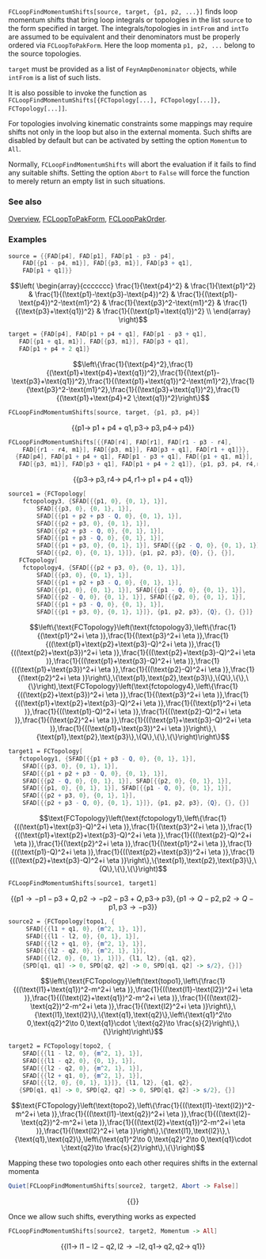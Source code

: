 `FCLoopFindMomentumShifts[source, target, {p1, p2, ...}]` finds loop momentum shifts that bring loop integrals or topologies in the list `source` to the form specified in target. The integrals/topologies in `intFrom` and `intTo` are assumed to be equivalent and their denominators must be properly ordered via `FCLoopToPakForm`. Here the loop momenta `p1, p2, ...` belong to the source topologies.

`target` must be provided as a list of `FeynAmpDenominator` objects, while `intFrom` is a list of such lists.

It is also possible to invoke the function as `FCLoopFindMomentumShifts[{FCTopology[...], FCTopology[...]}, FCTopology[...]]`.

For topologies involving kinematic constraints some mappings may require shifts not only in the loop but also in the external
momenta. Such shifts are disabled by default but can be activated by setting the option `Momentum` to `All`.

Normally, `FCLoopFindMomentumShifts` will abort the evaluation if it fails to find any suitable shifts. Setting the option
`Abort` to `False` will force the function to merely return an empty list in such situations.

### See also

[Overview](Extra/FeynCalc.md), [FCLoopToPakForm](FCLoopToPakForm.md), [FCLoopPakOrder](FCLoopPakOrder.md).

### Examples

```mathematica
source = {{FAD[p4], FAD[p1], FAD[p1 - p3 - p4], 
    FAD[{p1 - p4, m1}], FAD[{p3, m1}], FAD[p3 + q1], 
    FAD[p1 + q1]}}
```

$$\left(
\begin{array}{ccccccc}
 \frac{1}{\text{p4}^2} & \frac{1}{\text{p1}^2} & \frac{1}{(\text{p1}-\text{p3}-\text{p4})^2} & \frac{1}{(\text{p1}-\text{p4})^2-\text{m1}^2} & \frac{1}{\text{p3}^2-\text{m1}^2} & \frac{1}{(\text{p3}+\text{q1})^2} & \frac{1}{(\text{p1}+\text{q1})^2} \\
\end{array}
\right)$$

```mathematica
target = {FAD[p4], FAD[p1 + p4 + q1], FAD[p1 - p3 + q1], 
   FAD[{p1 + q1, m1}], FAD[{p3, m1}], FAD[p3 + q1], 
   FAD[p1 + p4 + 2 q1]}
```

$$\left\{\frac{1}{\text{p4}^2},\frac{1}{(\text{p1}+\text{p4}+\text{q1})^2},\frac{1}{(\text{p1}-\text{p3}+\text{q1})^2},\frac{1}{(\text{p1}+\text{q1})^2-\text{m1}^2},\frac{1}{\text{p3}^2-\text{m1}^2},\frac{1}{(\text{p3}+\text{q1})^2},\frac{1}{(\text{p1}+\text{p4}+2 \;\text{q1})^2}\right\}$$

```mathematica
FCLoopFindMomentumShifts[source, target, {p1, p3, p4}]
```

$$\{\{\text{p1}\to \;\text{p1}+\text{p4}+\text{q1},\text{p3}\to \;\text{p3},\text{p4}\to \;\text{p4}\}\}$$

```mathematica
FCLoopFindMomentumShifts[{{FAD[r4], FAD[r1], FAD[r1 - p3 - r4], 
    FAD[{r1 - r4, m1}], FAD[{p3, m1}], FAD[p3 + q1], FAD[r1 + q1]}}, 
  {FAD[p4], FAD[p1 + p4 + q1], FAD[p1 - p3 + q1], FAD[{p1 + q1, m1}], 
   FAD[{p3, m1}], FAD[p3 + q1], FAD[p1 + p4 + 2 q1]}, {p1, p3, p4, r4,r1}]
```

$$\{\{\text{p3}\to \;\text{p3},\text{r4}\to \;\text{p4},\text{r1}\to \;\text{p1}+\text{p4}+\text{q1}\}\}$$

```mathematica
source1 = {FCTopology[
    fctopology3, {SFAD[{{p1, 0}, {0, 1}, 1}], 
    	SFAD[{{p3, 0}, {0, 1}, 1}], 
    	SFAD[{{p1 + p2 + p3 - Q, 0}, {0, 1}, 1}], 
    	SFAD[{{p2 + p3, 0}, {0, 1}, 1}], 
    	SFAD[{{p2 + p3 - Q, 0}, {0, 1}, 1}], 
    	SFAD[{{p1 + p3 - Q, 0}, {0, 1}, 1}], 
    	SFAD[{{p1 + p3, 0}, {0, 1}, 1}], SFAD[{{p2 - Q, 0}, {0, 1}, 1}], 
    	SFAD[{{p2, 0}, {0, 1}, 1}]}, {p1, p2, p3}, {Q}, {}, {}], 
   FCTopology[
    fctopology4, {SFAD[{{p2 + p3, 0}, {0, 1}, 1}], 
    	SFAD[{{p3, 0}, {0, 1}, 1}], 
    	SFAD[{{p1 + p2 + p3 - Q, 0}, {0, 1}, 1}], 
    	SFAD[{{p1, 0}, {0, 1}, 1}], SFAD[{{p1 - Q, 0}, {0, 1}, 1}], 
    	SFAD[{{p2 - Q, 0}, {0, 1}, 1}], SFAD[{{p2, 0}, {0, 1}, 1}], 
    	SFAD[{{p1 + p3 - Q, 0}, {0, 1}, 1}], 
    	SFAD[{{p1 + p3, 0}, {0, 1}, 1}]}, {p1, p2, p3}, {Q}, {}, {}]}
```

$$\left\{\text{FCTopology}\left(\text{fctopology3},\left\{\frac{1}{(\text{p1}^2+i \eta )},\frac{1}{(\text{p3}^2+i \eta )},\frac{1}{((\text{p1}+\text{p2}+\text{p3}-Q)^2+i \eta )},\frac{1}{((\text{p2}+\text{p3})^2+i \eta )},\frac{1}{((\text{p2}+\text{p3}-Q)^2+i \eta )},\frac{1}{((\text{p1}+\text{p3}-Q)^2+i \eta )},\frac{1}{((\text{p1}+\text{p3})^2+i \eta )},\frac{1}{((\text{p2}-Q)^2+i \eta )},\frac{1}{(\text{p2}^2+i \eta )}\right\},\{\text{p1},\text{p2},\text{p3}\},\{Q\},\{\},\{\}\right),\text{FCTopology}\left(\text{fctopology4},\left\{\frac{1}{((\text{p2}+\text{p3})^2+i \eta )},\frac{1}{(\text{p3}^2+i \eta )},\frac{1}{((\text{p1}+\text{p2}+\text{p3}-Q)^2+i \eta )},\frac{1}{(\text{p1}^2+i \eta )},\frac{1}{((\text{p1}-Q)^2+i \eta )},\frac{1}{((\text{p2}-Q)^2+i \eta )},\frac{1}{(\text{p2}^2+i \eta )},\frac{1}{((\text{p1}+\text{p3}-Q)^2+i \eta )},\frac{1}{((\text{p1}+\text{p3})^2+i \eta )}\right\},\{\text{p1},\text{p2},\text{p3}\},\{Q\},\{\},\{\}\right)\right\}$$

```mathematica
target1 = FCTopology[
   fctopology1, {SFAD[{{p1 + p3 - Q, 0}, {0, 1}, 1}], 
    SFAD[{{p3, 0}, {0, 1}, 1}], 
    SFAD[{{p1 + p2 + p3 - Q, 0}, {0, 1}, 1}], 
    SFAD[{{p2 - Q, 0}, {0, 1}, 1}], SFAD[{{p2, 0}, {0, 1}, 1}], 
    SFAD[{{p1, 0}, {0, 1}, 1}], SFAD[{{p1 - Q, 0}, {0, 1}, 1}], 
    SFAD[{{p2 + p3, 0}, {0, 1}, 1}], 
    SFAD[{{p2 + p3 - Q, 0}, {0, 1}, 1}]}, {p1, p2, p3}, {Q}, {}, {}]
```

$$\text{FCTopology}\left(\text{fctopology1},\left\{\frac{1}{((\text{p1}+\text{p3}-Q)^2+i \eta )},\frac{1}{(\text{p3}^2+i \eta )},\frac{1}{((\text{p1}+\text{p2}+\text{p3}-Q)^2+i \eta )},\frac{1}{((\text{p2}-Q)^2+i \eta )},\frac{1}{(\text{p2}^2+i \eta )},\frac{1}{(\text{p1}^2+i \eta )},\frac{1}{((\text{p1}-Q)^2+i \eta )},\frac{1}{((\text{p2}+\text{p3})^2+i \eta )},\frac{1}{((\text{p2}+\text{p3}-Q)^2+i \eta )}\right\},\{\text{p1},\text{p2},\text{p3}\},\{Q\},\{\},\{\}\right)$$

```mathematica
FCLoopFindMomentumShifts[source1, target1]
```

$$\{\{\text{p1}\to -\text{p1}-\text{p3}+Q,\text{p2}\to -\text{p2}-\text{p3}+Q,\text{p3}\to \;\text{p3}\},\{\text{p1}\to Q-\text{p2},\text{p2}\to Q-\text{p1},\text{p3}\to -\text{p3}\}\}$$

```mathematica
source2 = {FCTopology[topo1, {
     SFAD[{{l1 + q1, 0}, {m^2, 1}, 1}], 
     SFAD[{{l1 - l2, 0}, {0, 1}, 1}], 
     SFAD[{{l2 + q1, 0}, {m^2, 1}, 1}], 
     SFAD[{{l2 - q2, 0}, {m^2, 1}, 1}], 
     SFAD[{{l2, 0}, {0, 1}, 1}]}, {l1, l2}, {q1, q2}, 
    {SPD[q1, q1] -> 0, SPD[q2, q2] -> 0, SPD[q1, q2] -> s/2}, {}]}
```

$$\left\{\text{FCTopology}\left(\text{topo1},\left\{\frac{1}{((\text{l1}+\text{q1})^2-m^2+i \eta )},\frac{1}{((\text{l1}-\text{l2})^2+i \eta )},\frac{1}{((\text{l2}+\text{q1})^2-m^2+i \eta )},\frac{1}{((\text{l2}-\text{q2})^2-m^2+i \eta )},\frac{1}{(\text{l2}^2+i \eta )}\right\},\{\text{l1},\text{l2}\},\{\text{q1},\text{q2}\},\left\{\text{q1}^2\to 0,\text{q2}^2\to 0,\text{q1}\cdot \;\text{q2}\to \frac{s}{2}\right\},\{\}\right)\right\}$$

```mathematica
target2 = FCTopology[topo2, {
    SFAD[{{l1 - l2, 0}, {m^2, 1}, 1}], 
    SFAD[{{l1 - q2, 0}, {0, 1}, 1}], 
    SFAD[{{l2 - q2, 0}, {m^2, 1}, 1}], 
    SFAD[{{l2 + q1, 0}, {m^2, 1}, 1}], 
    SFAD[{{l2, 0}, {0, 1}, 1}]}, {l1, l2}, {q1, q2}, 
   {SPD[q1, q1] -> 0, SPD[q2, q2] -> 0, SPD[q1, q2] -> s/2}, {}]
```

$$\text{FCTopology}\left(\text{topo2},\left\{\frac{1}{((\text{l1}-\text{l2})^2-m^2+i \eta )},\frac{1}{((\text{l1}-\text{q2})^2+i \eta )},\frac{1}{((\text{l2}-\text{q2})^2-m^2+i \eta )},\frac{1}{((\text{l2}+\text{q1})^2-m^2+i \eta )},\frac{1}{(\text{l2}^2+i \eta )}\right\},\{\text{l1},\text{l2}\},\{\text{q1},\text{q2}\},\left\{\text{q1}^2\to 0,\text{q2}^2\to 0,\text{q1}\cdot \;\text{q2}\to \frac{s}{2}\right\},\{\}\right)$$

Mapping these two topologies onto each other requires shifts in the external momenta

```mathematica
Quiet[FCLoopFindMomentumShifts[source2, target2, Abort -> False]]
```

$$\{\{\}\}$$

Once we allow such shifts, everything works as expected

```mathematica
FCLoopFindMomentumShifts[source2, target2, Momentum -> All]
```

$$\{\{\text{l1}\to \;\text{l1}-\text{l2}-\text{q2},\text{l2}\to -\text{l2},\text{q1}\to \;\text{q2},\text{q2}\to \;\text{q1}\}\}$$